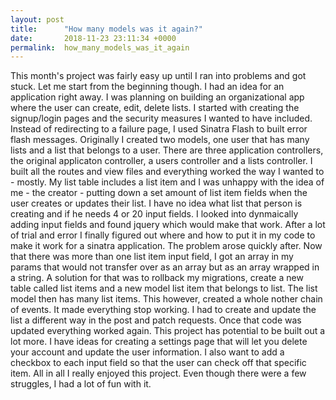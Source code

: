 ```yaml
---
layout: post
title:      "How many models was it again?"
date:       2018-11-23 23:11:34 +0000
permalink:  how_many_models_was_it_again
---
```



This month's project was fairly easy up until I ran into problems and got stuck. Let me start from the beginning though. I had an idea for an application right away. I was planning on building an organizational app where the user can create, edit, delete lists.
I started with creating the signup/login pages and the security measures I wanted to have included. Instead of redirecting to a failure page, I used Sinatra Flash to built error flash messages. 
Originally I created two models, one user that has many lists and a list that belongs to a user. There are three application controllers, the original applicaton controller, a users controller and a lists controller. I built all the routes and view files and everything worked the way I wanted to - mostly. 
My list table includes a list item and I was unhappy with the idea of me - the creator - putting down a set amount of list item fields when the user creates or updates their list. I have no idea what list that person is creating and if he needs 4 or 20 input fields. I looked into dynmaically adding input fields and found jquery which would make that work. After a lot of trial and error I finally figured out where and how to put it in my code to make it work for a sinatra application. 
The problem arose quickly after. Now that there was more than one list item input field, I got an array in my params that would not transfer over as an array but as an array wrapped in a string. A solution for that was to rollback my migrations, create a new table called list items and a new model list item that belongs to list. The list model then has many list items. This however, created a whole nother chain of events. It made everything stop working. I had to create and update the list a different way in the post and patch requests. Once that code was updated everything worked again. 
This project has potential to be built out a lot more. I have ideas for creating a settings page that will let you delete your account and update the user information. I also want to add a checkbox to each input field so that the user can check off that specific item. 
All in all I really enjoyed this project. Even though there were a few struggles, I had a lot of fun with it.
